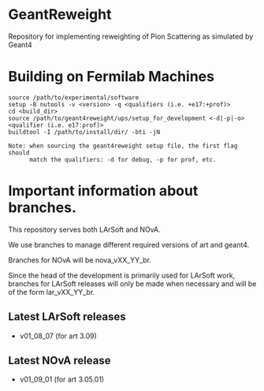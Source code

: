# GeantReweight
Repository for implementing reweighting of Pion Scattering as simulated by Geant4

# Building on Fermilab Machines
```
source /path/to/experimental/software
setup -B nutools -v <version> -q <qualifiers (i.e. +e17:+prof)> 
cd <build_dir>
source /path/to/geant4reweight/ups/setup_for_development <-d|-p|-o> <qualifier (i.e. e17:prof)>
buildtool -I /path/to/install/dir/ -bti -jN

Note: when sourcing the geant4reweight setup file, the first flag should 
      match the qualifiers: -d for debug, -p for prof, etc.
```
# Important information about branches.

This repository serves both LArSoft and NOvA.

We use branches to manage different required versions of art and geant4.

Branches for NOvA will be nova_vXX_YY_br.

Since the head of the development is primarily used for LArSoft work, branches for LArSoft releases will only be made when necessary and will be of the form lar_vXX_YY_br.

## Latest LArSoft releases

- v01_08_07 (for art 3.09)

## Latest NOvA release

- v01_09_01 (for art 3.05.01)

